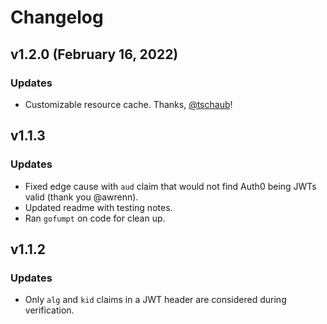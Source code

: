 # Changelog

## v1.2.0 (February 16, 2022)

### Updates

* Customizable resource cache. Thanks, [@tschaub](https://github.com/tschaub)!


## v1.1.3

### Updates

- Fixed edge cause with `aud` claim that would not find Auth0 being JWTs valid (thank you @awrenn).
- Updated readme with testing notes.
- Ran `gofumpt` on code for clean up.

## v1.1.2

### Updates

- Only `alg` and `kid` claims in a JWT header are considered during verification.

